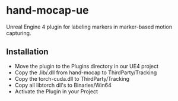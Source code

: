 # hand-mocap-ue

Unreal Engine 4 plugin for labeling markers in marker-based motion capturing.

## Installation

- Move the plugin to the Plugins directory in our UE4 project
- Copy the .lib/.dll from hand-mocap to ThirdParty/Tracking
- Copy the torch-cuda.dll to ThirdParty/Tracking
- Copy all libtorch dll's to Binaries/Win64
- Activate the Plugin in your Project
